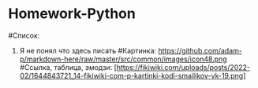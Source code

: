 # Homework-Python
#Список:
1. Я не понял что здесь писать
#Картинка:
https://github.com/adam-p/markdown-here/raw/master/src/common/images/icon48.png
#Ссылка, таблица, эмодзи:
[https://fikiwiki.com/uploads/posts/2022-02/1644843721_14-fikiwiki-com-p-kartinki-kodi-smailikov-vk-19.png]
